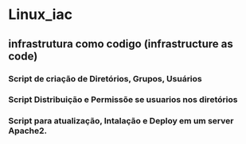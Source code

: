 # Linux_iac 

## infrastrutura como codigo (infrastructure as code)

### Script de criação de Diretórios, Grupos, Usuários
### Script Distribuição e Permissõe se usuarios nos diretórios
### Script para atualização, Intalação e Deploy em um server Apache2.   
